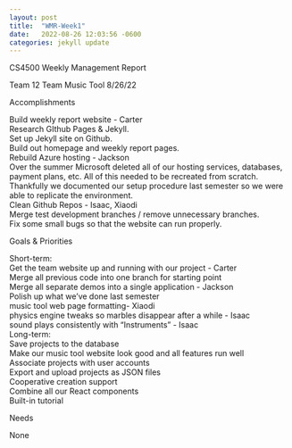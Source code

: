 ```yaml
---
layout: post
title:  "WMR-Week1"
date:   2022-08-26 12:03:56 -0600
categories: jekyll update
---
```

CS4500 Weekly Management Report

Team 12
Team Music Tool
8/26/22

Accomplishments

Build weekly report website - Carter \
Research GIthub Pages & Jekyll. \
Set up Jekyll site on Github. \
Build out homepage and weekly report pages. \
Rebuild Azure hosting - Jackson \
Over the summer Microsoft deleted all of our hosting services, databases, payment plans, etc. All of this needed to be recreated from scratch. Thankfully we documented our setup procedure last semester so we were able to replicate the environment. \
Clean Github Repos - Isaac, Xiaodi \
Merge test development branches / remove unnecessary branches. \
Fix some small bugs so that the website can run properly.

Goals & Priorities

Short-term: \
Get the team website up and running with our project - Carter \
Merge all previous code into one branch for starting point \
Merge all separate demos into a single application - Jackson \
Polish up what we’ve done last semester \
music tool web page formatting- Xiaodi \
physics engine tweaks so marbles disappear after a while - Isaac \
sound plays consistently with “Instruments” - Isaac \
Long-term: \
Save projects to the database \
Make our music tool website look good and all features run well \
Associate projects with user accounts \
Export and upload projects as JSON files \
Cooperative creation support \
Combine all our React components \
Built-in tutorial

Needs

None


